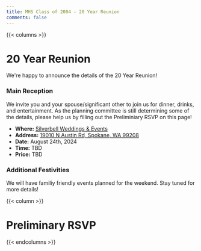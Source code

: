 ```yaml
---
title: MHS Class of 2004 - 20 Year Reunion
comments: false
---
```

{{< columns >}}
# 20 Year Reunion
We're happy to announce the details of the 20 Year Reunion!

### Main Reception
We invite you and your spouse/significant other to join us 
for dinner, drinks, and entertainment. As the planning committee
is still determining some of the details, please help us by
filling out the Preliminiary RSVP on this page!
- **Where:** [Silverbell Weddings & Events](https://silverbellweddingsandevents.com/)
- **Address:** [19010 N Austin Rd, Spokane, WA 99208](https://maps.app.goo.gl/iwWghxGBM6G5UeCq9)
- **Date:** August 24th, 2024
- **Time:** TBD
- **Price:** TBD

### Additional Festivities
We will have familiy friendly events planned for the weekend.
Stay tuned for more details!

{{< column >}}
# Preliminary RSVP
<div id="formkeep-embed" data-formkeep-url="https://formkeep.com/p/cc36ff7d30e35e08df6866fc421e836f?embedded=1"></div>

<script type="text/javascript" src="https://pym.nprapps.org/pym.v1.min.js"></script>
<script type="text/javascript" src="https://formkeep-production-herokuapp-com.global.ssl.fastly.net/formkeep-embed.js"></script>

<!-- Get notified when the form is submitted, add your own code below: -->
<script>
const formkeepEmbed = document.querySelector('#formkeep-embed')

formkeepEmbed.addEventListener('formkeep-embed:submitting', _event => {
  console.log('Submitting form...')
})

formkeepEmbed.addEventListener('formkeep-embed:submitted', _event => {
  console.log('Submitted form...')
})
</script>
{{< endcolumns >}}